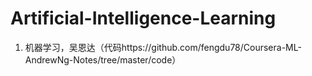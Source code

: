 # Artificial-Intelligence-Learning
1. 机器学习，吴恩达（代码https://github.com/fengdu78/Coursera-ML-AndrewNg-Notes/tree/master/code）
